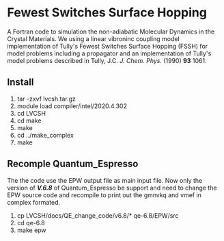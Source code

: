 # Fewest Switches Surface Hopping

A Fortran code to simulation the non-adiabatic Molecular Dynamics in the Crystal Materials.
We using a linear vibroninc coupling model implementation of Tully's Fewest Switches Surface Hopping (FSSH) for model problems including
a propagator and an implementation of Tully's model problems described in Tully, J.C. _J. Chem. Phys._ (1990) **93** 1061.

## Install

1. tar -zxvf lvcsh.tar.gz  
2. module load compiler/intel/2020.4.302  
3. cd LVCSH  
4. cd make  
5. make  
6. cd ../make_complex  
7. make  

## Recomple Quantum_Espresso

The the code use the EPW output file as main input file. Now only the version of ***V.6.8*** of Quantum_Espresso be support and need to change the EPW source code and recompile to print out the gmnvkq and vmef in complex formated. 

1. cp LVCSH/docs/QE_change_code/v6.8/* qe-6.8/EPW/src
2. cd qe-6.8
3. make epw

